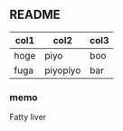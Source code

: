 ## README

|col1|col2|col3|
|----|----|----|
|hoge|piyo|boo|
|fuga|piyopiyo|bar|

### memo
Fatty liver
